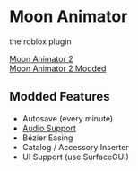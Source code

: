 # Moon Animator
the roblox plugin

<a href="https://www.roblox.com/library/4725618216">
  Moon Animator 2
</a><br>
<a href="https://www.roblox.com/library/13348928931">
  Moon Animator 2 Modded
</a><br>

## Modded Features
  - Autosave (every minute)
  - <a href="https://youtu.be/9lsvWiSNLZ0">Audio Support</a>
  - Bézier Easing
  - Catalog / Accessory Inserter
  - UI Support (use SurfaceGUI)
